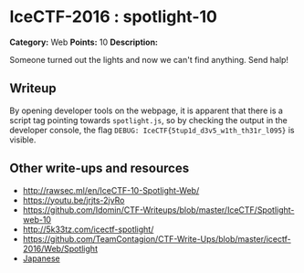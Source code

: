 # IceCTF-2016 : spotlight-10

**Category:** Web
**Points:** 10
**Description:**

Someone turned out the lights and now we can't find anything. Send halp!

## Writeup

By opening developer tools on the webpage, it is apparent that there is a script tag pointing towards `spotlight.js`, so by checking the output in the developer console, the flag `DEBUG: IceCTF{5tup1d_d3v5_w1th_th31r_l095}` is visible.

## Other write-ups and resources

* http://rawsec.ml/en/IceCTF-10-Spotlight-Web/
* https://youtu.be/jrjts-2jvRo
* https://github.com/Idomin/CTF-Writeups/blob/master/IceCTF/Spotlight-web-10
* http://5k33tz.com/icectf-spotlight/
* https://github.com/TeamContagion/CTF-Write-Ups/blob/master/icectf-2016/Web/Spotlight
* [Japanese](https://ctftime.org/writeup/3804)
